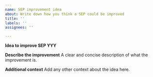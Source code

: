 ```yaml
---
name: SEP improvement idea
about: Write down how you think a SEP could be improved
title: ''
labels: ''
assignees: ''

---
```


**Idea to improve SEP YYY**

**Describe the improvement**
A clear and concise description of what the improvement is.

**Additional context**
Add any other context about the idea here.
